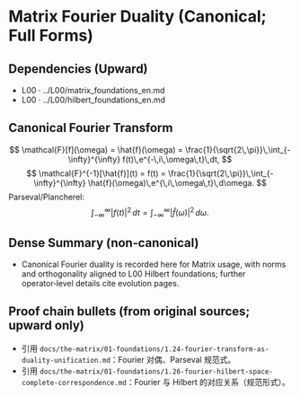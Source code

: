 # Matrix Fourier Duality (Canonical; Full Forms)

## Dependencies (Upward)
- L00 · ../L00/matrix_foundations_en.md
- L00 · ../L00/hilbert_foundations_en.md

## Canonical Fourier Transform
$$
\mathcal{F}[f](\omega) = \hat{f}(\omega) = \frac{1}{\sqrt{2\,\pi}}\,\int_{-\infty}^{\infty} f(t)\,e^{-\,i\,\omega\,t}\,dt,
$$
$$
\mathcal{F}^{-1}[\hat{f}](t) = f(t) = \frac{1}{\sqrt{2\,\pi}}\,\int_{-\infty}^{\infty} \hat{f}(\omega)\,e^{\,i\,\omega\,t}\,d\omega.
$$
Parseval/Plancherel:
$$
\int_{-\infty}^{\infty} \left|f(t)\right|^{2}\,dt = \int_{-\infty}^{\infty} \left|\hat{f}(\omega)\right|^{2}\,d\omega.
$$

## Dense Summary (non‑canonical)
- Canonical Fourier duality is recorded here for Matrix usage, with norms and orthogonality aligned to L00 Hilbert foundations; further operator‑level details cite evolution pages.

## Proof chain bullets (from original sources; upward only)
- 引用 `docs/the-matrix/01-foundations/1.24-fourier-transform-as-duality-unification.md`：Fourier 对偶、Parseval 规范式。
- 引用 `docs/the-matrix/01-foundations/1.26-fourier-hilbert-space-complete-correspondence.md`：Fourier 与 Hilbert 的对应关系（规范形式）。
